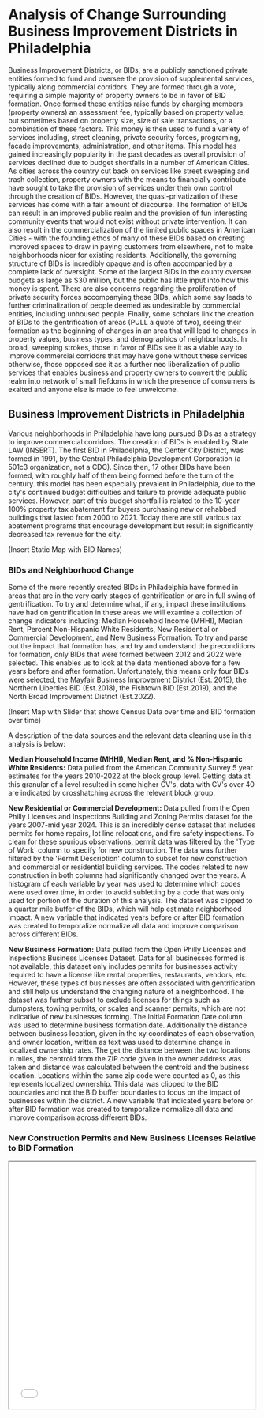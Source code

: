 # Analysis of Change Surrounding Business Improvement Districts in Philadelphia

Business Improvement Districts, or BIDs, are a publicly sanctioned private entities formed to fund and oversee the provision of supplemental services, typically along commercial corridors. They are formed through a vote, requiring a simple majority of property owners to be in favor of BID formation. Once formed these entities raise funds by charging members (property owners) an assessment fee, typically based on property value, but sometimes based on property size, size of sale transactions, or a combination of these factors. This money is then used to fund a variety of services including, street cleaning, private security forces, programing, facade improvements, administration, and other items. This model has gained increasingly popularity in the past decades as overall provision of services declined due to budget shortfalls in a number of American Cities. As cities across the country cut back on services like street sweeping and trash collection, property owners with the means to financially contribute have sought to take the provision of services under their own control through the creation of BIDs. However, the quasi-privatization of these services has come with a fair amount of discourse. The formation of BIDs can result in an improved public realm and the provision of fun interesting community events that would not exist without private intervention. It can also result in the commercialization of the limited public spaces in American Cities - with the founding ethos of many of these BIDs based on creating improved spaces to draw in paying customers from elsewhere, not to make neighborhoods nicer for existing residents. Additionally, the governing structure of BIDs is incredibly opaque and is often accompanied by a complete lack of oversight. Some of the largest BIDs in the county oversee budgets as large as $30 million, but the public has little input into how this money is spent. There are also concerns regarding the proliferation of private security forces accompanying these BIDs, which some say leads to further criminalization of people deemed as undesirable by commercial entities, including unhoused people. Finally, some scholars link the creation of BIDs to the gentrification of areas (PULL a quote of two), seeing their formation as the beginning of changes in an area that will lead to changes in property values, business types, and demographics of neighborhoods. In broad, sweeping strokes, those in favor of BIDs see it as a viable way to improve commercial corridors that may have gone without these services otherwise, those opposed see it as a further neo liberalization of public services that enables business and property owners to convert the public realm into network of small fiefdoms in which the presence of consumers is exalted and anyone else is made to feel unwelcome.     


## Business Improvement Districts in Philadelphia
Various neighborhoods in Philadelphia have long pursued BIDs as a strategy to improve commercial corridors. The creation of BIDs is enabled by State LAW (INSERT). The first BID in Philadelphia, the Center City District, was formed in 1991, by the Central Philadelphia Development Corporation (a 501c3 organization, not a CDC). Since then, 17 other BIDs have been formed, with roughly half of them being formed before the turn of the century. this model has been especially prevalent in Philadelphia, due to the city's continued budget difficulties and failure to provide adequate public services. However, part of this budget shortfall is related to the 10-year 100% property tax abatement for buyers purchasing new or rehabbed buildings that lasted from 2000 to 2021. Today there are still various tax abatement programs that encourage development but result in significantly decreased tax revenue for the city. 

(Insert Static Map with BID Names) 

### BIDs and Neighborhood Change
Some of the more recently created BIDs in Philadelphia have formed in areas that are in the very early stages of gentrification or are in full swing of gentrification. To try and determine what, if any, impact these institutions have had on gentrification in these areas we will examine a collection of change indicators including: Median Household Income (MHHI), Median Rent, Percent Non-Hispanic White Residents, New Residential or Commercial Development, and New Business Formation. To try and parse out the impact that formation has, and try and understand the preconditions for formation, only BIDs that were formed between 2012 and 2022 were selected. This enables us to look at the data mentioned above for a few years before and after formation. Unfortunately, this means only four BIDs were selected, the Mayfair Business Improvement District (Est. 2015), the Northern Liberties BID (Est.2018), the Fishtown BID (Est.2019), and the North Broad Improvement District (Est.2022).   


(Insert Map with Slider that shows Census Data over time and BID formation over time)

A description of the data sources and the relevant data cleaning use in this analysis is below:

**Median Household Income (MHHI), Median Rent, and % Non-Hispanic White Residents:** Data pulled from the American Community Survey 5 year estimates for the years 2010-2022 at the block group level. Getting data at this granular of a level resulted in some higher CV's, data with CV's over 40 are indicated by crosshatching across the relevant block group. 

**New Residential or Commercial Development:** Data pulled from the Open Philly Licenses and Inspections Building and Zoning Permits dataset for the years 2007-mid year 2024. This is an incredibly dense dataset that includes permits for home repairs, lot line relocations, and fire safety inspections. To clean for these spurious observations, permit data was filtered by the 'Type of Work' column to specify for new construction. The data was further filtered by the 'Permit Description' column to subset for new construction and commercial or residential building services. The codes related to new construction in both columns had significantly changed over the years. A histogram of each variable by year was used to determine which codes were used over time, in order to avoid subletting by a code that was only used for portion of the duration of this analysis. The dataset was clipped to a quarter mile buffer of the BIDs, which will help estimate neighborhood impact. A new variable that indicated years before or after BID formation was created to temporalize normalize all data and improve comparison across different BIDs. 

**New Business Formation:** Data pulled from the Open Philly Licenses and Inspections Business Licenses Dataset. Data for all businesses formed is not available, this dataset only includes permits for businesses activity required to have a license like rental properties, restaurants, vendors, etc. However, these types of businesses are often associated with gentrification and still help us understand the changing nature of a neighborhood. The dataset was further subset to exclude licenses for things such as dumpsters, towing permits, or scales and scanner permits, which are not indicative of new businesses forming. The Initial Formation Date column was used to determine business formation date. Additionally the distance between business location, given in the xy coordinates of each observation, and owner location, written as text was used to determine change in localized ownership rates. The get the distance between the two locations in miles, the centroid from the ZIP code given in the owner address was taken and distance was calculated between the centroid and the business location. Locations within the same zip code were counted as 0, as this represents localized ownership. This data was clipped to the BID boundaries and not the BID buffer boundaries to focus on the impact of businesses within the district. A new variable that indicated years before or after BID formation was created to temporalize normalize all data and improve comparison across different BIDs.


### New Construction Permits and New Business Licenses Relative to BID Formation




<iframe src="bids.html" height="500" width="500"></iframe>


